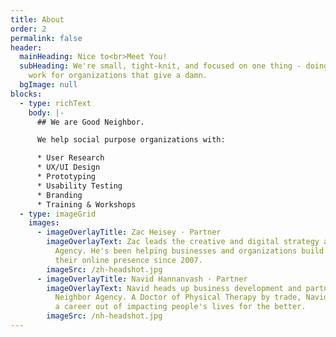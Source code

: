 ```yaml
---
title: About
order: 2
permalink: false
header:
  mainHeading: Nice to<br>Meet You!
  subHeading: We're small, tight-knit, and focused on one thing - doing amazing
    work for organizations that give a damn.
  bgImage: null
blocks:
  - type: richText
    body: |-
      ## We are Good Neighbor.

      We help social purpose organizations with:

      * User Research
      * UX/UI Design
      * Prototyping
      * Usability Testing
      * Branding
      * Training & Workshops
  - type: imageGrid
    images:
      - imageOverlayTitle: Zac Heisey · Partner
        imageOverlayText: Zac leads the creative and digital strategy at Good Neighbor
          Agency. He's been helping businesses and organizations build and grow
          their online presence since 2007.
        imageSrc: /zh-headshot.jpg
      - imageOverlayTitle: Navid Hannanvash · Partner
        imageOverlayText: Navid heads up business development and partnerships at Good
          Neighbor Agency. A Doctor of Physical Therapy by trade, Navid has made
          a career out of impacting people's lives for the better.
        imageSrc: /nh-headshot.jpg
---
```

